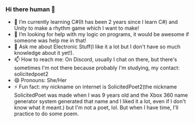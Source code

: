 ### Hi there human 👋

- 🌱 I’m currently learning C#(It has been 2 years since I learn C#) and Unity to make a rhythm game which I want to make!
- 🤔 I’m looking for help with my logic on programs, it would be awesome if someone was help me in that!
- 💬 Ask me about Electronic Stuff(I like it a lot but I don't have so much knowledge about it yet!).
- 📫 How to reach me: On Discord, usually I chat on there, but there's sometimes I'm not there because probably I'm studying, my contact: solicitedpoet2
- 😄 Pronouns: She/Her
- ⚡ Fun fact: my nickname on internet is SolicitedPoet2(the nickname SolicitedPoet was made when I was 9 years old and the Xbox 360 name generator system generated that name and I liked it a lot, even if I don't know what it meant.) but I'm not a poet, lol. But when I have time, I'll practice to do some poem.
